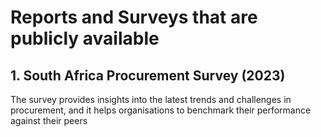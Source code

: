 # Reports and Surveys that are publicly available

## 1. South Africa Procurement Survey (2023)
The survey provides insights into the latest trends and challenges in
procurement, and it helps organisations to benchmark their performance against their peers
